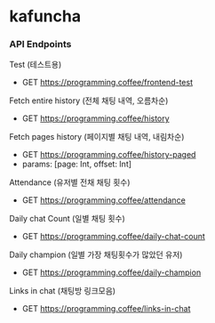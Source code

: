 # kafuncha

### API Endpoints

Test (테스트용)

- GET https://programming.coffee/frontend-test

Fetch entire history (전체 채팅 내역, 오름차순)

- GET https://programming.coffee/history

Fetch pages history (페이지별 채팅 내역, 내림차순)

- GET https://programming.coffee/history-paged
- params: [page: Int, offset: Int]

Attendance (유저별 전채 채팅 횟수)

- GET https://programming.coffee/attendance

Daily chat Count (일별 채팅 횟수)

- GET https://programming.coffee/daily-chat-count

Daily champion (일별 가장 채팅횟수가 많았던 유저)

- GET https://programming.coffee/daily-champion

Links in chat (채팅방 링크모음)

- GET https://programming.coffee/links-in-chat
